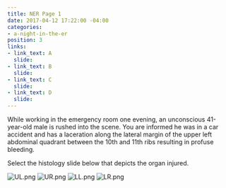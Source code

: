 ```yaml
---
title: NER Page 1
date: 2017-04-12 17:22:00 -04:00
categories:
- a-night-in-the-er
position: 3
links:
- link_text: A
  slide: 
- link_text: B
  slide: 
- link_text: C
  slide: 
- link_text: D
  slide: 
---
```


While working in the emergency room one evening, an unconscious 41-year-old male is rushed into the scene. You are informed he was in a car accident and has a laceration along the lateral margin of the upper left abdominal quadrant between the 10th and 11th ribs resulting in profuse bleeding.

Select the histology slide below that depicts the organ injured.

![UL.png](/uploads/UL.png)
![UR.png](/uploads/UR.png)
![LL.png](/uploads/LL.png)
![LR.png](/uploads/LR.png)